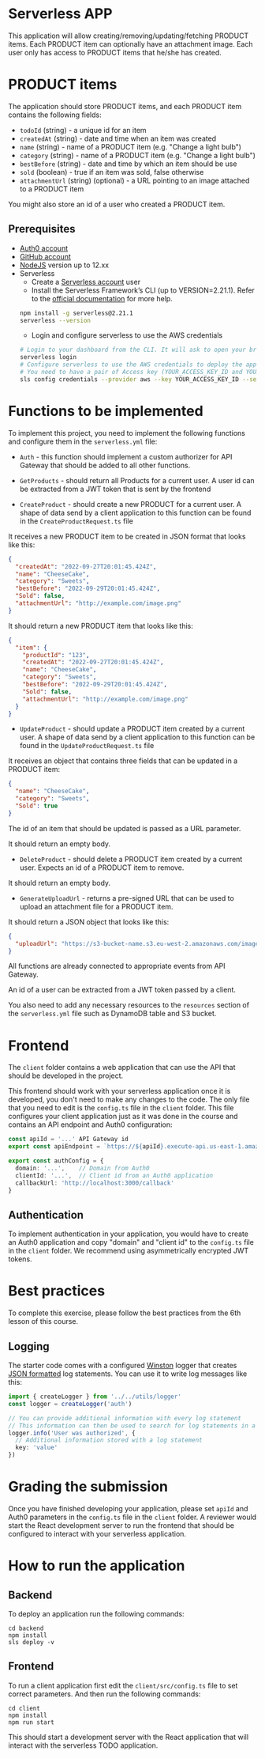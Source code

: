 # Serverless APP

This application will allow creating/removing/updating/fetching PRODUCT items. Each PRODUCT item can optionally have an attachment image. Each user only has access to PRODUCT items that he/she has created.

# PRODUCT items

The application should store PRODUCT items, and each PRODUCT item contains the following fields:

- `todoId` (string) - a unique id for an item
- `createdAt` (string) - date and time when an item was created
- `name` (string) - name of a PRODUCT item (e.g. "Change a light bulb")
- `category` (string) - name of a PRODUCT item (e.g. "Change a light bulb")
- `bestBefore` (string) - date and time by which an item should be use
- `sold` (boolean) - true if an item was sold, false otherwise
- `attachmentUrl` (string) (optional) - a URL pointing to an image attached to a PRODUCT item

You might also store an id of a user who created a PRODUCT item.

## Prerequisites

- <a href="https://manage.auth0.com/" target="_blank">Auth0 account</a>
- <a href="https://github.com" target="_blank">GitHub account</a>
- <a href="https://nodejs.org/en/download/package-manager/" target="_blank">NodeJS</a> version up to 12.xx
- Serverless
  - Create a <a href="https://dashboard.serverless.com/" target="_blank">Serverless account</a> user
  - Install the Serverless Framework’s CLI (up to VERSION=2.21.1). Refer to the <a href="https://www.serverless.com/framework/docs/getting-started/" target="_blank">official documentation</a> for more help.
  ```bash
  npm install -g serverless@2.21.1
  serverless --version
  ```
  - Login and configure serverless to use the AWS credentials
  ```bash
  # Login to your dashboard from the CLI. It will ask to open your browser and finish the process.
  serverless login
  # Configure serverless to use the AWS credentials to deploy the application
  # You need to have a pair of Access key (YOUR_ACCESS_KEY_ID and YOUR_SECRET_KEY) of an IAM user with Admin access permissions
  sls config credentials --provider aws --key YOUR_ACCESS_KEY_ID --secret YOUR_SECRET_KEY --profile serverless
  ```

# Functions to be implemented

To implement this project, you need to implement the following functions and configure them in the `serverless.yml` file:

- `Auth` - this function should implement a custom authorizer for API Gateway that should be added to all other functions.

- `GetProducts` - should return all Products for a current user. A user id can be extracted from a JWT token that is sent by the frontend

- `CreateProduct` - should create a new PRODUCT for a current user. A shape of data send by a client application to this function can be found in the `CreateProductRequest.ts` file

It receives a new PRODUCT item to be created in JSON format that looks like this:

```json
{
  "createdAt": "2022-09-27T20:01:45.424Z",
  "name": "CheeseCake",
  "category": "Sweets",
  "bestBefore": "2022-09-29T20:01:45.424Z",
  "Sold": false,
  "attachmentUrl": "http://example.com/image.png"
}
```

It should return a new PRODUCT item that looks like this:

```json
{
  "item": {
    "productId": "123",
    "createdAt": "2022-09-27T20:01:45.424Z",
    "name": "CheeseCake",
    "category": "Sweets",
    "bestBefore": "2022-09-29T20:01:45.424Z",
    "Sold": false,
    "attachmentUrl": "http://example.com/image.png"
  }
}
```

- `UpdateProduct` - should update a PRODUCT item created by a current user. A shape of data send by a client application to this function can be found in the `UpdateProductRequest.ts` file

It receives an object that contains three fields that can be updated in a PRODUCT item:

```json
{
  "name": "CheeseCake",
  "category": "Sweets",
  "Sold": true
}
```

The id of an item that should be updated is passed as a URL parameter.

It should return an empty body.

- `DeleteProduct` - should delete a PRODUCT item created by a current user. Expects an id of a PRODUCT item to remove.

It should return an empty body.

- `GenerateUploadUrl` - returns a pre-signed URL that can be used to upload an attachment file for a PRODUCT item.

It should return a JSON object that looks like this:

```json
{
  "uploadUrl": "https://s3-bucket-name.s3.eu-west-2.amazonaws.com/image.png"
}
```

All functions are already connected to appropriate events from API Gateway.

An id of a user can be extracted from a JWT token passed by a client.

You also need to add any necessary resources to the `resources` section of the `serverless.yml` file such as DynamoDB table and S3 bucket.

# Frontend

The `client` folder contains a web application that can use the API that should be developed in the project.

This frontend should work with your serverless application once it is developed, you don't need to make any changes to the code. The only file that you need to edit is the `config.ts` file in the `client` folder. This file configures your client application just as it was done in the course and contains an API endpoint and Auth0 configuration:

```ts
const apiId = '...' API Gateway id
export const apiEndpoint = `https://${apiId}.execute-api.us-east-1.amazonaws.com/dev`

export const authConfig = {
  domain: '...',    // Domain from Auth0
  clientId: '...',  // Client id from an Auth0 application
  callbackUrl: 'http://localhost:3000/callback'
}
```

## Authentication

To implement authentication in your application, you would have to create an Auth0 application and copy "domain" and "client id" to the `config.ts` file in the `client` folder. We recommend using asymmetrically encrypted JWT tokens.

# Best practices

To complete this exercise, please follow the best practices from the 6th lesson of this course.

## Logging

The starter code comes with a configured [Winston](https://github.com/winstonjs/winston) logger that creates [JSON formatted](https://stackify.com/what-is-structured-logging-and-why-developers-need-it/) log statements. You can use it to write log messages like this:

```ts
import { createLogger } from '../../utils/logger'
const logger = createLogger('auth')

// You can provide additional information with every log statement
// This information can then be used to search for log statements in a log storage system
logger.info('User was authorized', {
  // Additional information stored with a log statement
  key: 'value'
})
```

# Grading the submission

Once you have finished developing your application, please set `apiId` and Auth0 parameters in the `config.ts` file in the `client` folder. A reviewer would start the React development server to run the frontend that should be configured to interact with your serverless application.

# How to run the application

## Backend

To deploy an application run the following commands:

```
cd backend
npm install
sls deploy -v
```

## Frontend

To run a client application first edit the `client/src/config.ts` file to set correct parameters. And then run the following commands:

```
cd client
npm install
npm run start
```

This should start a development server with the React application that will interact with the serverless TODO application.
